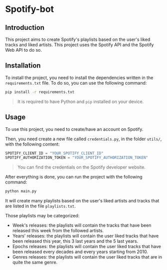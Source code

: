 # Spotify-bot

## Introduction

This project aims to create Spotify's playlists based on the user's liked tracks and liked artists. This project uses the Spotify API and the Spotify Web API to do so.

## Installation

To install the project, you need to install the dependencies written in the `requirements.txt` file. To do so, you can use the following command:

```bash
pip install -r requirements.txt
```

> It is required to have Python and `pip` installed on your device.

## Usage

To use this project, you need to create/have an account on Spotify.

Then, you need create a new file called `credentials.py`, in the folder `utils/`, with the following content:

```python
SPOTIFY_CLIENT_ID = "YOUR_SPOTIFY_CLIENT_ID"
SPOTIFY_AUTHORIZATION_TOKEN = "YOUR_SPOTIFY_AUTHORIZATION_TOKEN"
```

> You can find the credentials on the Spotify developer website.

After everything is done, you can run the project with the following command:

```bash
python main.py
```

It will create many playlists based on the user's liked artists and tracks that are listed in the file `playlists.txt`.

Those playlists may be categorized:
- Week's releases: the playlists will contain the tracks that have been released this week from the followed artists.
- Years' releases: the playlists will contain the user liked tracks that have been released this year, this 3 last years and the 5 last years.
- Epochs releases: the playlists will contain the user liked tracks that have been released every decades and every years starting from 2010.
- Genres releases: the playlists will contain the user liked tracks that are in quite the same genre.